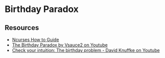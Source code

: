 # Birthday Paradox

## Resources

- [Ncurses How to Guide](https://invisible-island.net/ncurses/howto/NCURSES-Programming-HOWTO.html)
- [The Birthday Paradox by Vsauce2 on Youtube](https://www.youtube.com/watch?v=ofTb57aZHZs)
- [Check your intuition: The birthday problem - David Knuffke on Youtube](https://www.youtube.com/watch?v=KtT_cgMzHx8)
